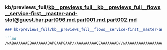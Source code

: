 ### kb/previews_full/kb__previews_full__kb__previews_full__flows__service-first__master-and-slot@guest.har.part096.md.part001.md.part002.md

```md
### kb/previews_full/kb__previews_full__flows__service-first__master-and-slot@guest.har.part096.md.part001.md (part 002)

```md
/wABAAAAAAEBAAAAAAABAP8AAP8AAP//AAAAAAAAAQEAAAAAAAD//wAAAAAAAAAAAAAAAAAAAAEBAAAAAAD/AP8A/wD/AAEAAA
```

```

```
